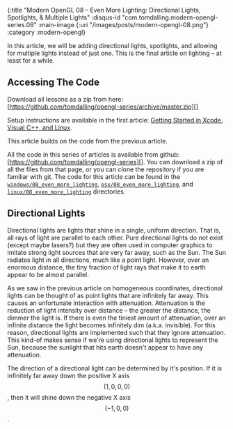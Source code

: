 {:title "Modern OpenGL 08 – Even More Lighting: Directional Lights, Spotlights, & Multiple Lights"
 :disqus-id "com.tomdalling.modern-opengl-series.08"
 :main-image {:uri "/images/posts/modern-opengl-08.png"}
 :category :modern-opengl}

In this article, we will be adding directional lights, spotlights, and allowing
for multiple lights instead of just one. This is the final article on lighting
– at least for a while.

<!--more-->

Accessing The Code
------------------

Download all lessons as a zip from
here:[https://github.com/tomdalling/opengl-series/archive/master.zip][] 

Setup instructions are available in the first article: [Getting Started in
Xcode, Visual C++, and Linux][].

This article builds on the code from the previous article.

All the code in this series of articles is available from github:
[https://github.com/tomdalling/opengl-series][]. You can download a zip of all
the files from that page, or you can clone the repository if you are familiar
with git. The code for this article can be found in the
[`windows/08_even_more_lighting`][], [`osx/08_even_more_lighting`][], and
[`linux/08_even_more_lighting`][] directories.

Directional Lights
------------------

Directional lights are lights that shine in a single, uniform direction. That
is, all rays of light are parallel to each other. Pure directional lights do
not exist (except maybe lasers?) but they are often used in computer graphics
to imitate strong light sources that are very far away, such as the Sun. The
Sun radiates light in all directions, much like a point light. However, over an
enormous distance, the tiny fraction of light rays that make it to earth appear
to be almost parallel.

As we saw in the previous article on homogeneous coordinates, directional lights
can be thought of as point lights that are infinitely far away. This causes an
unfortunate interaction with attenuation. Attenuation is the reduction of light
intensity over distance – the greater the distance, the dimmer the light is. If
there is even the tiniest amount of attenuation, over an infinite distance the
light becomes infinitely dim (a.k.a. invisible). For this reason, directional
lights are implemented such that they ignore attenuation. This kind-of makes
sense if we're using directional lights to represent the Sun, because the
sunlight that hits earth doesn't appear to have any attenuation.

The direction of a directional light can be determined by it's position. If it
is infinitely far away down the positive X axis $$(1, 0, 0, 0)$$, then it will
shine down the negative X axis $$(-1, 0, 0)$$.

[https://github.com/tomdalling/opengl-series/archive/master.zip]: https://github.com/tomdalling/opengl-series/archive/master.zip
[Getting Started in Xcode, Visual C++, and Linux]: http://tomdalling.com/blog/modern-opengl/01-getting-started-in-xcode-and-visual-cpp/
[https://github.com/tomdalling/opengl-series]: https://github.com/tomdalling/opengl-series
[`windows/08_even_more_lighting`]: https://github.com/tomdalling/opengl-series/tree/master/windows/08_even_more_lighting
[`osx/08_even_more_lighting`]: https://github.com/tomdalling/opengl-series/tree/master/osx/08_even_more_lighting
[`linux/08_even_more_lighting`]: https://github.com/tomdalling/opengl-series/tree/master/linux/08_even_more_lighting
